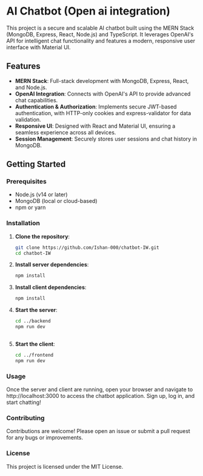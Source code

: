 # AI Chatbot (Open ai integration)

This project is a secure and scalable AI chatbot built using the MERN Stack (MongoDB, Express, React, Node.js) and TypeScript. It leverages OpenAI's API for intelligent chat functionality and features a modern, responsive user interface with Material UI.

## Features

- **MERN Stack**: Full-stack development with MongoDB, Express, React, and Node.js.
- **OpenAI Integration**: Connects with OpenAI's API to provide advanced chat capabilities.
- **Authentication & Authorization**: Implements secure JWT-based authentication, with HTTP-only cookies and express-validator for data validation.
- **Responsive UI**: Designed with React and Material UI, ensuring a seamless experience across all devices.
- **Session Management**: Securely stores user sessions and chat history in MongoDB.

## Getting Started

### Prerequisites

- Node.js (v14 or later)
- MongoDB (local or cloud-based)
- npm or yarn

### Installation

1. **Clone the repository**:
   ```bash
   git clone https://github.com/Ishan-000/chatbot-IW.git
   cd chatbot-IW
   
2. **Install server dependencies**:
    ```bash
    npm install
   
4. **Install client dependencies**:
     ```bash
     npm install
   
6. **Start the server**:
    ```bash
    cd ../backend
   npm run dev
     
7. **Start the client**:
    ```bash
    cd ../frontend
   npm run dev

### Usage
Once the server and client are running, open your browser and navigate to http://localhost:3000 to access the chatbot application. Sign up, log in, and start chatting!

### Contributing
Contributions are welcome! Please open an issue or submit a pull request for any bugs or improvements.

### License
This project is licensed under the MIT License.
